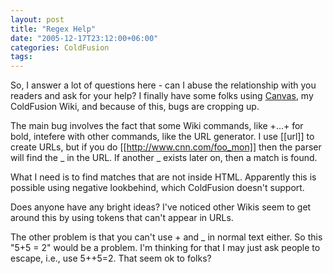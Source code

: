 ```yaml
---
layout: post
title: "Regex Help"
date: "2005-12-17T23:12:00+06:00"
categories: ColdFusion 
tags: 
---
```


So, I answer a lot of questions here - can I abuse the relationship with you readers and ask for your help? I finally have some folks using <a href="http://ray.camdenfamily.com/projects/canvas">Canvas</a>, my ColdFusion Wiki, and because of this, bugs are cropping up. 

The main bug involves the fact that some Wiki commands, like +...+ for bold, intefere with other commands, like the URL generator. I use [[url]] to create URLs, but if you do [[http://www.cnn.com/foo_mon]] then the parser will find the _ in the URL. If another _ exists later on, then a match is found. 

What I need is to find matches that are not inside HTML. Apparently this is possible using negative lookbehind, which ColdFusion doesn't support. 

Does anyone have any bright ideas? I've noticed other Wikis seem to get around this by using tokens that can't appear in URLs. 

The other problem is that you can't use + and _ in normal text either. So this  "5+5 = 2" would be a problem. I'm thinking for that I may just ask people to escape, i.e., use 5++5=2. That seem ok to folks?